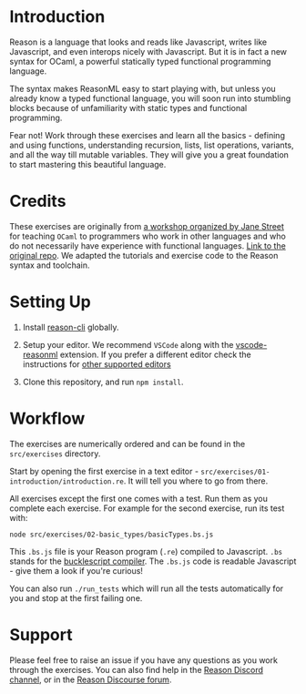 # Introduction

Reason is a language that looks and reads like Javascript, writes like Javascript, and even interops nicely with Javascript. But it is in fact a new syntax for OCaml, a powerful statically typed functional programming language. 

The syntax makes ReasonML easy to start playing with, but unless you already know a typed functional language, you will soon run into stumbling blocks because of unfamiliarity with static types and functional programming. 

Fear not! Work through these exercises and learn all the basics - defining and using functions, understanding recursion, lists, list operations, variants, and all the way till mutable variables. They will give you a great foundation to start mastering this beautiful language.

# Credits

These exercises are originally from [a workshop organized by Jane Street](https://blog.janestreet.com/learn-ocaml-nyc/) for teaching `OCaml` to programmers who work in other languages and who do not necessarily have experience with functional languages. [Link to the original repo](https://github.com/janestreet/learn-ocaml-workshop). We adapted the tutorials and exercise code to the Reason syntax and toolchain.

# Setting Up

1. Install [reason-cli](https://reasonml.github.io/docs/en/installation) globally. 

2. Setup your editor. We recommend `VSCode` along with the [vscode-reasonml](https://github.com/reasonml-editor/vscode-reasonml) extension. If you prefer a different editor check the instructions for [other supported editors](https://reasonml.github.io/docs/en/editor-plugins.html)

3. Clone this repository, and run `npm install`.

# Workflow

The exercises are numerically ordered and can be found in the `src/exercises` directory. 

Start by opening the first exercise in a text editor - `src/exercises/01-introduction/introduction.re`. It will tell you where to go from there. 

All exercises except the first one comes with a test. Run them as you complete each exercise. For example for the second exercise, run its test with:

  ```
  node src/exercises/02-basic_types/basicTypes.bs.js
  ```

This `.bs.js` file is your Reason program (`.re`) compiled to Javascript. `.bs` stands for the [bucklescript compiler](https://bucklescript.github.io/). The `.bs.js` code is readable Javascript - give them a look if you're curious!

You can also run `./run_tests` which will run all the tests automatically for you and stop at the first failing one.

# Support

Please feel free to raise an issue if you have any questions as you work through the exercises. You can also find help in the [Reason Discord channel](https://discord.gg/reasonml), or in the [Reason Discourse forum](https://reasonml.chat/).

